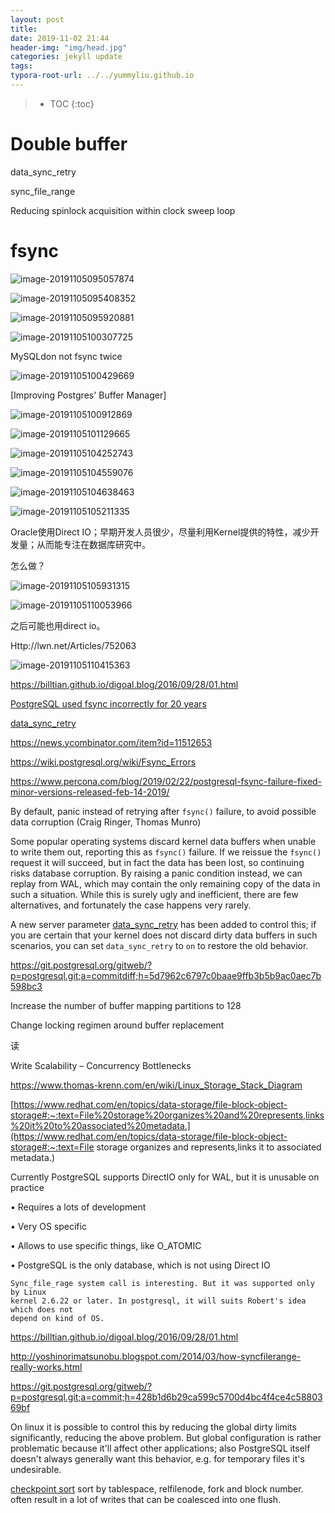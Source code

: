 ```yaml
---
layout: post
title: 
date: 2019-11-02 21:44
header-img: "img/head.jpg"
categories: jekyll update
tags:
typora-root-url: ../../yummyliu.github.io
---
```

> * TOC
{:toc}

# Double buffer

data_sync_retry

sync_file_range

Reducing spinlock acquisition within clock sweep loop

# fsync

![image-20191105095057874](/image/1103-sharedbuffer.png)



![image-20191105095408352](/image/1103-sb01.png)



![image-20191105095920881](/image/1103s-sb3.png)



![image-20191105100307725](/image/1103-sb4.png)

MySQLdon not fsync twice

![image-20191105100429669](/image/1103-sb5.png)

[Improving Postgres' Buffer Manager]



![image-20191105100912869](/image/1103-sb6.png)

![image-20191105101129665](/image/1103-sb7.png)



![image-20191105104252743](/image/1103-sb8.png)

![image-20191105104559076](/image/1103-sb9.png)



![image-20191105104638463](/image/1103-sb10.png)



![image-20191105105211335](/image/1103-失败1.png)

Oracle使用Direct IO；早期开发人员很少，尽量利用Kernel提供的特性，减少开发量；从而能专注在数据库研究中。

怎么做？



![image-20191105105931315](/image/1103-sb12.png)



![image-20191105110053966](/image/1103-sb13.png)

之后可能也用direct io。

Http://lwn.net/Articles/752063



![image-20191105110415363](/image/1103-sb14.png)

https://billtian.github.io/digoal.blog/2016/09/28/01.html



[PostgreSQL used fsync incorrectly for 20 years](https://fosdem.org/2019/schedule/event/postgresql_fsync/)



[data_sync_retry](https://www.postgresql.org/docs/10/runtime-config-error-handling.html#GUC-DATA-SYNC-RETRY)

https://news.ycombinator.com/item?id=11512653

https://wiki.postgresql.org/wiki/Fsync_Errors

https://www.percona.com/blog/2019/02/22/postgresql-fsync-failure-fixed-minor-versions-released-feb-14-2019/

By default, panic instead of retrying after `fsync()` failure, to avoid possible data corruption (Craig Ringer, Thomas Munro)

Some popular operating systems discard kernel data buffers when unable to write them out, reporting this as `fsync()` failure. If we reissue the `fsync()` request it will succeed, but in fact the data has been lost, so continuing risks database corruption. By raising a panic condition instead, we can replay from WAL, which may contain the only remaining copy of the data in such a situation. While this is surely ugly and inefficient, there are few alternatives, and fortunately the case happens very rarely.

A new server parameter [data_sync_retry](https://www.postgresql.org/docs/11/runtime-config-error-handling.html#GUC-DATA-SYNC-RETRY) has been added to control this; if you are certain that your kernel does not discard dirty data buffers in such scenarios, you can set `data_sync_retry` to `on` to restore the old behavior.





https://git.postgresql.org/gitweb/?p=postgresql.git;a=commitdiff;h=5d7962c6797c0baae9ffb3b5b9ac0aec7b598bc3



Increase the number of buffer mapping partitions to 128



Change locking regimen around buffer replacement



读

Write Scalability – Concurrency Bottlenecks





https://www.thomas-krenn.com/en/wiki/Linux_Storage_Stack_Diagram



[https://www.redhat.com/en/topics/data-storage/file-block-object-storage#:~:text=File%20storage%20organizes%20and%20represents,links%20it%20to%20associated%20metadata.](https://www.redhat.com/en/topics/data-storage/file-block-object-storage#:~:text=File storage organizes and represents,links it to associated metadata.)





 Currently PostgreSQL supports DirectIO only for WAL, but it is unusable on practice 

• Requires a lots of development 

• Very OS specific 

• Allows to use specific things, like O_ATOMIC 

• PostgreSQL is the only database, which is not using Direct IO





```
Sync_file_rage system call is interesting. But it was supported only by Linux 
kernel 2.6.22 or later. In postgresql, it will suits Robert's idea which does not 
depend on kind of OS.
```

https://billtian.github.io/digoal.blog/2016/09/28/01.html



http://yoshinorimatsunobu.blogspot.com/2014/03/how-syncfilerange-really-works.html



https://git.postgresql.org/gitweb/?p=postgresql.git;a=commit;h=428b1d6b29ca599c5700d4bc4f4ce4c5880369bf



On linux it is possible to control this by reducing the global dirty
limits significantly, reducing the above problem. But global
configuration is rather problematic because it'll affect other
applications; also PostgreSQL itself doesn't always generally want this
behavior, e.g. for temporary files it's undesirable.





[checkpoint sort](https://git.postgresql.org/gitweb/?p=postgresql.git;a=commitdiff;h=9cd00c457e6a1ebb984167ac556a9961812a683c)  sort by tablespace, relfilenode, fork and block number.  often result in a lot of writes that can be
coalesced into one flush.